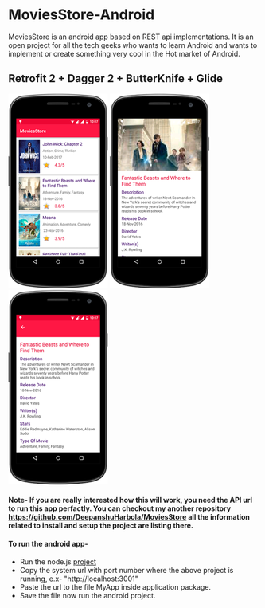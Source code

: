 # MoviesStore-Android
MoviesStore is an android app based on REST api implementations.
It is an open project for all the tech geeks who wants to learn Android and wants to implement or create something very cool in the Hot market of Android.

## Retrofit 2 + Dagger 2 + ButterKnife + Glide

![Screen-One](/screenshot/screenone.png)        ![Screen-Two](/screenshot/screentwo.png)        ![Screen-Three](/screenshot/screenthree.png)



#### Note- If you are really interested how this will work, you need the API url to run this app perfactly. You can checkout my another repository https://github.com/DeepanshuHarbola/MoviesStore all the information related to install and setup the project are listing there.

#### To run the android app-
* Run the node.js <a href="https://github.com/DeepanshuHarbola/MoviesStore">project</a>
* Copy the system url with port number where the above project is running, e.x- "http://localhost:3001"
* Paste the url to the file MyApp inside application package.
* Save the file now run the android project.